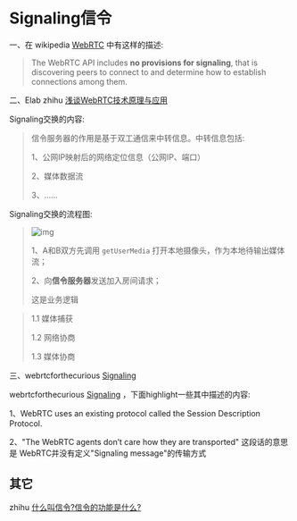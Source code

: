 # Signaling信令

一、在 wikipedia [WebRTC](https://en.wikipedia.org/wiki/WebRTC) 中有这样的描述:

> The WebRTC API includes **no provisions for signaling**, that is discovering peers to connect to and determine how to establish connections among them. 

二、Elab zhihu [浅谈WebRTC技术原理与应用](https://zhuanlan.zhihu.com/p/453986829)

Signaling交换的内容: 

> 信令服务器的作用是基于双工通信来中转信息。中转信息包括:
>
> 1、公网IP映射后的网络定位信息（公网IP、端口）
>
> 2、媒体数据流
>
> 3、......

Signaling交换的流程图:

> ![img](https://pic3.zhimg.com/80/v2-1cbc9c5221bd4e6c4a4d8995cc6dcf9e_1440w.jpg)
>
> 
>
> 1、A和B双方先调用 `getUserMedia` 打开本地摄像头，作为本地待输出媒体流；
>
> 2、向**信令服务器**发送加入房间请求；
>
> 这是业务逻辑



> 
>
> 1.1 媒体捕获
>
> 1.2 网络协商
>
> 1.3 媒体协商



三、webrtcforthecurious [Signaling](https://webrtcforthecurious.com/docs/02-signaling/) 

webrtcforthecurious [Signaling](https://webrtcforthecurious.com/docs/02-signaling/) ，下面highlight一些其中描述的内容:

1、WebRTC uses an existing protocol called the Session Description Protocol.

2、"The WebRTC agents don’t care how they are transported" 这段话的意思是 WebRTC并没有定义"Signaling message"的传输方式



## 其它

zhihu [什么叫信令?信令的功能是什么?](https://www.zhihu.com/question/386788957)